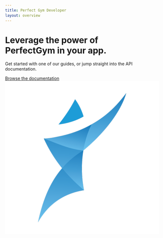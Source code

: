 ```yaml
---
title: Perfect Gym Developer
layout: overview
---
```


<div class="wrapper feature">
  <h1>
    Leverage the power of<br />
    PerfectGym in your app.
  </h1>
  <p class="intro">Get started with one of our guides, or jump straight into the API documentation.</p>
  <a href="/api/" class="button">Browse the documentation</a>
  <img src="/assets/images/logo.png" class="logo_hero" alt="PerfectGym:Logo" />
</div>